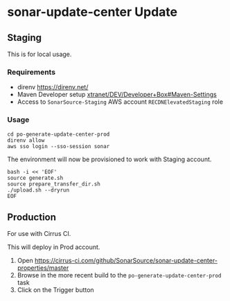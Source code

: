 # sonar-update-center Update

## Staging

This is for local usage.

### Requirements

- direnv https://direnv.net/
- Maven Developer
  setup [xtranet/DEV/Developer+Box#Maven-Settings](https://xtranet-sonarsource.atlassian.net/wiki/spaces/DEV/pages/776711/Developer+Box#Maven-Settings)
- Access to `SonarSource-Staging` AWS account `RECDNElevatedStaging` role

### Usage

```shell
cd po-generate-update-center-prod
direnv allow
aws sso login --sso-session sonar
```

The environment will now be provisioned to work with Staging account.

```shell
bash -i << 'EOF'
source generate.sh
source prepare_transfer_dir.sh
./upload.sh --dryrun
EOF
```

## Production

For use with Cirrus CI.

This will deploy in Prod account.

1. Open https://cirrus-ci.com/github/SonarSource/sonar-update-center-properties/master
2. Browse in the more recent build to the `po-generate-update-center-prod` task
3. Click on the Trigger button
